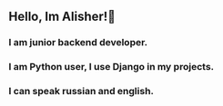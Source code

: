 ## Hello, Im Alisher!🏀
### I am junior backend developer.
### I am Python user, I use Django in my projects.
### I can speak russian and english.
<!--
### 
### You can see, what i can do!
<p align="left">
  <img src="https://simpleicons.org/icons/visualstudiocode.svg" alt="Vscode" width="50" height="50">
  <img src="https://simpleicons.org/icons/python.svg" alt="Python" width="50" height="50">
  <img src="https://simpleicons.org/icons/django.svg" alt="django" width="50" height="50">
  <img src="https://simpleicons.org/icons/html5.svg" alt="html5" width="50" height="50">
  <img src="https://simpleicons.org/icons/css3.svg" alt="css3" width="50" height="50">
</p>
<p align="left">
  <img src="https://simpleicons.org/icons/postgresql.svg" alt="postgresql" width="50" height="50">
  <img src="https://simpleicons.org/icons/sqlite.svg" alt="sqlite" width="50" height="50">
  <img src="https://simpleicons.org/icons/docker.svg" alt="docker" width="50" height="50">
  <img src="https://simpleicons.org/icons/github.svg" alt="github" width="50" height="50">
  <img src="https://simpleicons.org/icons/git.svg" alt="git" width="50" height="50">
</p>
<p align="left">
  <img src="https://simpleicons.org/icons/windows10.svg" alt="win10" width="50" height="50">
  <img src="https://simpleicons.org/icons/powershell.svg" alt="powershell" width="50" height="50">
</p>

### U can write me in Telegram!☕

#### have a nice day! ;)

<p><img src="https://github.com/AlisherWhyNot/AlisherWhyNot/assets/123771217/ea7611a4-6e9d-4e9c-9aab-103caaf72233" alt="</>" width="35" height="35"></p>
<!--### Hi there 👋-->

<!--
| Api | <p><img src="https://simpleicons.org/icons/python.svg" alt="Python", width="50", height="50"></p> |
**AlisherWhyNot/AlisherWhyNot** is a ✨ _special_ ✨ repository because its `README.md` (this file) appears on your GitHub profile.

Here are some ideas to get you started:



#Hello! I'm Alisher
## I'm backend developer, here you can see what I can do!
## I'm Python user
<p><img src="https://simpleicons.org/icons/python.svg" alt="Python", width="50", height="50"></p>
| what i can      |  |
| ----------- | ----------- |
| Django | <p><img src="https://simpleicons.org/icons/django.svg" alt="Python", width="50", height="50"></p> |
| Sqlite | <p><img src="https://simpleicons.org/icons/sqlite.svg" alt="Python", width="50", height="50"></p> |



- 🔭 I’m currently working on ...
- 🌱 I’m currently learning ...
- 👯 I’m looking to collaborate on ...
- 🤔 I’m looking for help with ...
- 💬 Ask me about ...
- 📫 How to reach me: ...
- 😄 Pronouns: ...
- ⚡ Fun fact: ...
-->
